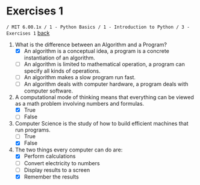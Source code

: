 # Exercises 1
`/ MIT 6.00.1x / 1 - Python Basics / 1 - Introduction to Python / 3 - Exercises 1` [back](./)

1. What is the difference between an Algorithm and a Program?
	- [x] An algorithm is a conceptual idea, a program is a concrete instantiation of an algorithm.
	- [ ] An algorithm is limited to mathematical operation, a program can specify all kinds of operations.
	- [ ] An algorithm makes a slow program run fast.
	- [ ] An algorithm deals with computer hardware, a program deals with computer software.

2. A computational mode of thinking means that everything can be viewed as a math problem involving numbers and formulas.
	- [x] True
	- [ ] False

3. Computer Science is the study of how to build efficient machines that run programs.
	- [ ] True
	- [x] False

4. The two things every computer can do are:
	- [x] Perform calculations
	- [ ] Convert electricity to numbers
	- [ ] Display results to a screen
	- [x] Remember the results